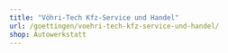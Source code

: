 ```yaml
---
title: "Vöhri-Tech Kfz-Service und Handel"
url: /goettingen/voehri-tech-kfz-service-und-handel/
shop: Autowerkstatt
---
```

